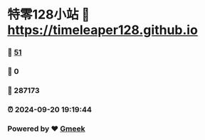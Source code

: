 # 特零128小站 :link: https://timeleaper128.github.io 
### :page_facing_up: [51](https://timeleaper128.github.io/tag.html) 
### :speech_balloon: 0 
### :hibiscus: 287173 
### :alarm_clock: 2024-09-20 19:19:44 
### Powered by :heart: [Gmeek](https://github.com/Meekdai/Gmeek)
